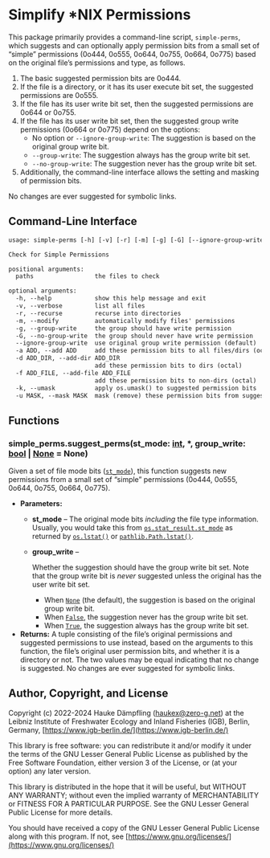 # Simplify \*NIX Permissions

This package primarily provides a command-line script, `simple-perms`, which suggests and can optionally apply
permission bits from a small set of “simple” permissions (0o444, 0o555, 0o644, 0o755, 0o664, 0o775) based on
the original file’s permissions and type, as follows.

1. The basic suggested permission bits are 0o444.
2. If the file is a directory, or it has its user execute bit set, the suggested permissions are 0o555.
3. If the file has its user write bit set, then the suggested permissions are 0o644 or 0o755.
4. If the file has its user write bit set, then the suggested group write permissions (0o664 or 0o775) depend on the options:
   - No option or `--ignore-group-write`: The suggestion is based on the original group write bit.
   - `--group-write`: The suggestion always has the group write bit set.
   - `--no-group-write`: The suggestion never has the group write bit set.
5. Additionally, the command-line interface allows the setting and masking of permission bits.

No changes are ever suggested for symbolic links.

## Command-Line Interface

```default
usage: simple-perms [-h] [-v] [-r] [-m] [-g] [-G] [--ignore-group-write] [-a ADD] [-d ADD_DIR] [-f ADD_FILE] [-k] [-u MASK] paths [paths ...]

Check for Simple Permissions

positional arguments:
  paths                 the files to check

optional arguments:
  -h, --help            show this help message and exit
  -v, --verbose         list all files
  -r, --recurse         recurse into directories
  -m, --modify          automatically modify files' permissions
  -g, --group-write     the group should have write permission
  -G, --no-group-write  the group should never have write permission
  --ignore-group-write  use original group write permission (default)
  -a ADD, --add ADD     add these permission bits to all files/dirs (octal)
  -d ADD_DIR, --add-dir ADD_DIR
                        add these permission bits to dirs (octal)
  -f ADD_FILE, --add-file ADD_FILE
                        add these permission bits to non-dirs (octal)
  -k, --umask           apply os.umask() to suggested permission bits
  -u MASK, --mask MASK  mask (remove) these permission bits from suggestion (octal)
```

## Functions

### simple_perms.suggest_perms(st_mode: [int](https://docs.python.org/3/library/functions.html#int), \*, group_write: [bool](https://docs.python.org/3/library/functions.html#bool) | [None](https://docs.python.org/3/library/constants.html#None) = None)

Given a set of file mode bits ([`st_mode`](https://docs.python.org/3/library/os.html#os.stat_result.st_mode)), this function suggests new permissions
from a small set of “simple” permissions (0o444, 0o555, 0o644, 0o755, 0o664, 0o775).

* **Parameters:**
  * **st_mode** – The original mode bits *including* the file type information.
    Usually, you would take this from [`os.stat_result.st_mode`](https://docs.python.org/3/library/os.html#os.stat_result.st_mode) as returned by [`os.lstat()`](https://docs.python.org/3/library/os.html#os.lstat) or [`pathlib.Path.lstat()`](https://docs.python.org/3/library/pathlib.html#pathlib.Path.lstat).
  * **group_write** – 

    Whether the suggestion should have the group write bit set.
    Note that the group write bit is *never* suggested unless the original has the user write bit set.
    - When [`None`](https://docs.python.org/3/library/constants.html#None) (the default), the suggestion is based on the original group write bit.
    - When [`False`](https://docs.python.org/3/library/constants.html#False), the suggestion never has the group write bit set.
    - When [`True`](https://docs.python.org/3/library/constants.html#True), the suggestion always has the group write bit set.
* **Returns:**
  A tuple consisting of the file’s original permissions and suggested permissions to use instead,
  based on the arguments to this function, the file’s original user permission bits, and whether it is a directory or not.
  The two values may be equal indicating that no change is suggested. No changes are ever suggested for symbolic links.

## Author, Copyright, and License

Copyright (c) 2022-2024 Hauke Dämpfling ([haukex@zero-g.net](mailto:haukex@zero-g.net))
at the Leibniz Institute of Freshwater Ecology and Inland Fisheries (IGB),
Berlin, Germany, [https://www.igb-berlin.de/](https://www.igb-berlin.de/)

This library is free software: you can redistribute it and/or modify it under
the terms of the GNU Lesser General Public License as published by the Free
Software Foundation, either version 3 of the License, or (at your option) any
later version.

This library is distributed in the hope that it will be useful, but WITHOUT
ANY WARRANTY; without even the implied warranty of MERCHANTABILITY or FITNESS
FOR A PARTICULAR PURPOSE. See the GNU Lesser General Public License for more
details.

You should have received a copy of the GNU Lesser General Public License
along with this program. If not, see [https://www.gnu.org/licenses/](https://www.gnu.org/licenses/)
